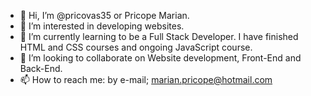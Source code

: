 - 👋 Hi, I’m @pricovas35 or Pricope Marian.
- 👀 I’m interested in developing websites.
- 🌱 I’m currently learning to be a Full Stack Developer. I have finished HTML and CSS courses and ongoing JavaScript course.
- 💞️ I’m looking to collaborate on Website development, Front-End and Back-End.
- 📫 How to reach me: by e-mail; marian.pricope@hotmail.com

